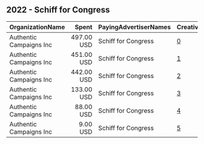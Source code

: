 ## 2022 - Schiff for Congress 
|OrganizationName|Spent|PayingAdvertiserNames|CreativeUrls|Impressions|Genders|AgeBrackets|CountryCodes|BillingAddresses|CandidateBallotInformation|
|:---|---:|:---|:---|---:|:---|:---|:---|:---|:---|
|Authentic Campaigns Inc|497.00 USD|Schiff for Congress|[0](https://www.snap.com/political-ads/asset/602bccf2e4d0559bf136b43b54f6405e34dc6461667accb0985260d604a46f94?mediaType=mp4)|33,696||18+|united states|"1211 Connecticut Ave,Washington,20036,US"|Adam Schiff|
|Authentic Campaigns Inc|451.00 USD|Schiff for Congress|[1](https://www.snap.com/political-ads/asset/ff9c702157b94a87b5ef02c7c5a8352e18e2d6ca2e97c3299bd4c7356d7d0ff6?mediaType=mp4)|41,446||18+|united states|"1211 Connecticut Ave,Washington,20036,US"|Adam Schiff|
|Authentic Campaigns Inc|442.00 USD|Schiff for Congress|[2](https://www.snap.com/political-ads/asset/c8d78cb9f82abc6e80933d5b46060d23616bf1f50d609fdb10fd2a83196619f5?mediaType=mp4)|24,579||18+|united states|"1211 Connecticut Ave,Washington,20036,US"|Adam Schiff|
|Authentic Campaigns Inc|133.00 USD|Schiff for Congress|[3](https://www.snap.com/political-ads/asset/62396546370757d988cf389bada90a4996244fcaf4ca482b8227b49c7e57adca?mediaType=mp4)|8,873||18+|united states|"1211 Connecticut Ave,Washington,20036,US"|Adam Schiff|
|Authentic Campaigns Inc|88.00 USD|Schiff for Congress|[4](https://www.snap.com/political-ads/asset/c3eb63bde6d246155b57b700ec382148287acdad916077062b79c09e6a9f10ec?mediaType=mp4)|12,437||18+|united states|"1211 Connecticut Ave,Washington,20036,US"||
|Authentic Campaigns Inc|9.00 USD|Schiff for Congress|[5](https://www.snap.com/political-ads/asset/300571c415d1809452e8adc7f9f3568c3162e6546415c83e9c331d0bb9e5e9b7?mediaType=mp4)|719||18+|united states|"1211 Connecticut Ave,Washington,20036,US"|Adam Schiff|
